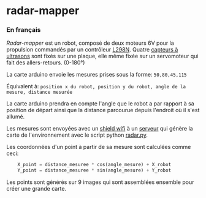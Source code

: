 # radar-mapper

### En français
_Radar-mapper_ est un robot, composé de deux moteurs 6V pour la propulsion commandés par un contrôleur [L298N](http://wiki.seeedstudio.com/Motor_Shield_V1.0/).
Quatre [capteurs à ultrasons](https://www.seeedstudio.com/Grove-Ultrasonic-Ranger-p-960.html) sont fixés sur une plaque, elle même fixée sur un servomoteur qui fait des allers-retours. (0-180°)

La carte arduino envoie les mesures prises sous la forme: `50,80,45,115`

Équivalent à: `position x du robot, position y du robot, angle de la mesure, distance mesurée`

La carte arduino prendra en compte l'angle que le robot a par rapport à sa position de départ ainsi que la distance parcourue depuis l'endroit où il s'est allumé.

Les mesures sont envoyées avec un [shield wifi](http://wiki.seeedstudio.com/Wifi_Shield_V2.0/) à un [serveur](http://hellow.alwaysdata.net/radar-mapper) qui génère la carte de l'environnement avec le script python [radar.py](https://github.com/Hell0w/radar-mapper/blob/master/radar.py).

Les coordonnées d'un point à partir de sa mesure sont calculées comme ceci:
```python
    X_point = distance_mesuree * cos(angle_mesure) + X_robot
    Y_point = distance_mesuree * sin(angle_mesure) + Y_robot
```
Les points sont générés sur 9 images qui sont assemblées ensemble pour créer une grande carte.
